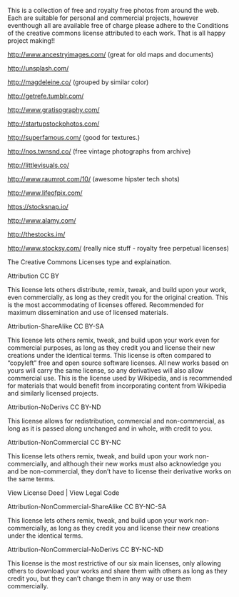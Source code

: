 This is a collection of free and royalty free photos from around the web. Each are suitable for personal and commercial projects, however eventhough all are available free of charge please adhere to the Conditions of the creative commons license attributed to each work. That is all happy project making!!



http://www.ancestryimages.com/ (great for old maps and documents)

http://unsplash.com/

http://magdeleine.co/ (grouped by similar color)

http://getrefe.tumblr.com/

http://www.gratisography.com/

http://startupstockphotos.com/ 

http://superfamous.com/ (good for textures.)

http://nos.twnsnd.co/ (free vintage photographs from archive)

http://littlevisuals.co/

http://www.raumrot.com/10/ (awesome hipster tech shots)

http://www.lifeofpix.com/

https://stocksnap.io/

http://www.alamy.com/

http://thestocks.im/

http://www.stocksy.com/ (really nice stuff - royalty free perpetual licenses)



The Creative Commons Licenses type and explaination.

Attribution 
CC BY

This license lets others distribute, remix, tweak, and build upon your work, even commercially, as long as they credit you for the original creation. This is the most accommodating of licenses offered. Recommended for maximum dissemination and use of licensed materials.



Attribution-ShareAlike 
CC BY-SA

This license lets others remix, tweak, and build upon your work even for commercial purposes, as long as they credit you and license their new creations under the identical terms. This license is often compared to “copyleft” free and open source software licenses. All new works based on yours will carry the same license, so any derivatives will also allow commercial use. This is the license used by Wikipedia, and is recommended for materials that would benefit from incorporating content from Wikipedia and similarly licensed projects.




Attribution-NoDerivs 
CC BY-ND

This license allows for redistribution, commercial and non-commercial, as long as it is passed along unchanged and in whole, with credit to you.




Attribution-NonCommercial 
CC BY-NC

This license lets others remix, tweak, and build upon your work non-commercially, and although their new works must also acknowledge you and be non-commercial, they don’t have to license their derivative works on the same terms.

View License Deed | View Legal Code


Attribution-NonCommercial-ShareAlike 
CC BY-NC-SA

This license lets others remix, tweak, and build upon your work non-commercially, as long as they credit you and license their new creations under the identical terms.




Attribution-NonCommercial-NoDerivs 
CC BY-NC-ND

This license is the most restrictive of our six main licenses, only allowing others to download your works and share them with others as long as they credit you, but they can’t change them in any way or use them commercially.







